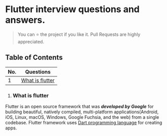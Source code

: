 # Flutter interview questions and answers.

> You can :star: the project if you like it. Pull Requests are highly appreciated.

## Table of Contents

| No. | Questions                                                                                                                                                         |
| --- | ----------------------------------------------------------------------------------------------------------------------------------------------------------------- |
| 1   | [What is flutter](#what-is-flutter)                                         |

1. ### What is flutter

Flutter is an open source framework that was ***developed by Google*** for building beautiful, natively compiled, multi-platform applications(Android, iOS, Linux, macOS, Windows, Google Fuchsia, and the web) from a single codebase. Flutter framework uses [Dart programming language](https://dart.dev/) for creating apps.
